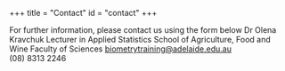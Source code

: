 +++
title = "Contact"
id = "contact"
+++

For further information, please contact us using the form below
Dr Olena Kravchuk
Lecturer in Applied Statistics
School of Agriculture, Food and Wine
Faculty of Sciences
biometrytraining@adelaide.edu.au									
(08) 8313 2246